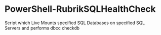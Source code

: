 # PowerShell-RubrikSQLHealthCheck
Script which Live Mounts specified SQL Databases on specified SQL Servers and performs dbcc checkdb
